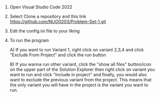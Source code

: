 1) Open Visual Studio Code 2022
2) Select Clone a repository and this link https://github.com/NUO0203/Problem-Set-1.git
3) Edit the config.ini file to your liking
4) To run the program
   
	A) If you want to run Variant 1, right click on variant 2,3,4 and click "Exclude From Project" and click the run button

	B) If you wanna run other variant, click the "show all files" button/icon  on the upper part of the Solution Explorer then right click on variant you want to run and click "Include in project" and finally, you would also want to exclude the previous variant from the project. This means that the only variant you will have in the project is the variant you want to run.
